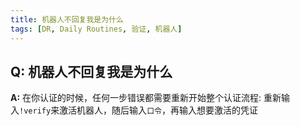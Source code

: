 ```yaml
---
title: 机器人不回复我是为什么
tags: [DR, Daily Routines, 验证, 机器人]
---
```


## Q: 机器人不回复我是为什么
**A:**   在你认证的时候，任何一步错误都需要重新开始整个认证流程: 重新输入`!verify`来激活机器人，随后输入`口令`，再输入想要激活的凭证

